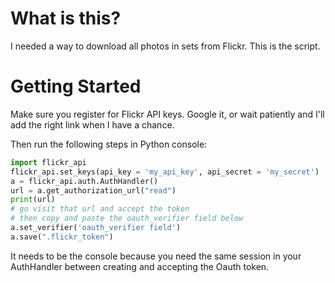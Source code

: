 # What is this?
I needed a way to download all photos in sets from Flickr. This is the script.

# Getting Started
Make sure you register for Flickr API keys. Google it, or wait patiently and I'll add the right link when I have a chance.

Then run the following steps in Python console:
```python
import flickr_api
flickr_api.set_keys(api_key = 'my_api_key', api_secret = 'my_secret')
a = flickr_api.auth.AuthHandler()
url = a.get_authorization_url("read")
print(url)
# go visit that url and accept the token
# then copy and paste the oauth_verifier field below
a.set_verifier('oauth_verifier field')
a.save(".flickr_token")
```

It needs to be the console because you need the same session in your AuthHandler between creating and accepting the Oauth token.


